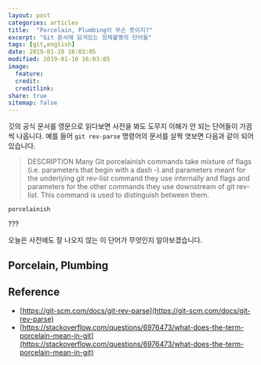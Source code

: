 ```yaml
---
layout: post
categories: articles
title:  "Porcelain, Plumbing이 무슨 뜻이지?"
excerpt: "Git 문서에 담겨있는 정체불명의 단어들"
tags: [git,english]
date: 2019-01-10 16:03:05
modified: 2019-01-10 16:03:05
image: 
  feature:
  credit:
  creditlink:
share: true
sitemap: false
---
```


깃의 공식 문서를 영문으로 읽다보면 사전을 봐도 도무지 이해가 안 되는 단어들이 가끔씩 나옵니다. 예를 들어 `git rev-parse` 명령어의 문서를 살짝 엿보면 다음과 같이 되어 있습니다.

> DESCRIPTION
> Many Git porcelainish commands take mixture of flags (i.e. parameters that begin with a dash -) and parameters meant for the underlying git rev-list command they use internally and flags and parameters for the other commands they use downstream of git rev-list. This command is used to distinguish between them.

```
porcelainish
```

???

오늘은 사전에도 잘 나오지 않는 이 단어가 무엇인지 알아보겠습니다.

## Porcelain, Plumbing


## Reference

* [https://git-scm.com/docs/git-rev-parse](https://git-scm.com/docs/git-rev-parse)
* [https://stackoverflow.com/questions/6976473/what-does-the-term-porcelain-mean-in-git](https://stackoverflow.com/questions/6976473/what-does-the-term-porcelain-mean-in-git)